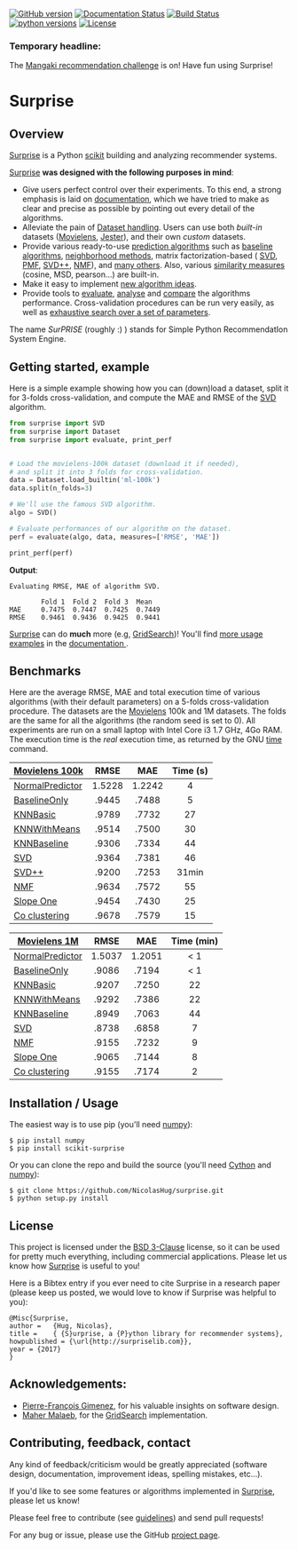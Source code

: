 [![GitHub version](https://badge.fury.io/gh/nicolashug%2FSurprise.svg)](https://badge.fury.io/gh/nicolashug%2FSurprise)
[![Documentation Status](https://readthedocs.org/projects/surprise/badge/?version=stable)](http://surprise.readthedocs.io/en/stable/?badge=stable)
[![Build Status](https://travis-ci.org/NicolasHug/Surprise.svg?branch=master)](https://travis-ci.org/NicolasHug/Surprise)
[![python versions](https://img.shields.io/badge/python-2.7%2C%203.5-blue.svg)](http://surpriselib.com)
[![License](https://img.shields.io/badge/License-BSD%203--Clause-blue.svg)](https://opensource.org/licenses/BSD-3-Clause)


### Temporary headline:

The [Mangaki recommendation challenge](http://research.mangaki.fr/2017/07/18/mangaki-data-challenge-en/) is on! Have fun using Surprise!


Surprise
========

Overview
--------

[Surprise](http://surpriselib.com) is a Python
[scikit](https://www.scipy.org/scikits.html) building and analyzing recommender
systems.

[Surprise](http://surpriselib.com) **was designed with the
following purposes in mind**:

- Give users perfect control over their experiments. To this end, a strong
  emphasis is laid on
  [documentation](http://surprise.readthedocs.io/en/stable/index.html), which we
  have tried to make as clear and precise as possible by pointing out every
  detail of the algorithms.
- Alleviate the pain of [Dataset
  handling](http://surprise.readthedocs.io/en/stable/getting_started.html#load-a-custom-dataset).
  Users can use both *built-in* datasets
  ([Movielens](http://grouplens.org/datasets/movielens/),
  [Jester](http://eigentaste.berkeley.edu/dataset/)), and their own *custom*
  datasets.
- Provide various ready-to-use [prediction
  algorithms](http://surprise.readthedocs.io/en/stable/prediction_algorithms_package.html)
  such as [baseline
  algorithms](http://surprise.readthedocs.io/en/stable/basic_algorithms.html),
  [neighborhood
  methods](http://surprise.readthedocs.io/en/stable/knn_inspired.html), matrix
  factorization-based (
  [SVD](http://surprise.readthedocs.io/en/stable/matrix_factorization.html#surprise.prediction_algorithms.matrix_factorization.SVD),
  [PMF](http://surprise.readthedocs.io/en/stable/matrix_factorization.html#unbiased-note),
  [SVD++](http://surprise.readthedocs.io/en/stable/matrix_factorization.html#surprise.prediction_algorithms.matrix_factorization.SVDpp),
  [NMF](http://surprise.readthedocs.io/en/stable/matrix_factorization.html#surprise.prediction_algorithms.matrix_factorization.NMF)),
  and [many
  others](http://surprise.readthedocs.io/en/stable/prediction_algorithms_package.html).
  Also, various [similarity
  measures](http://surprise.readthedocs.io/en/stable/similarities.html)
  (cosine, MSD, pearson...) are built-in.
- Make it easy to implement [new algorithm
  ideas](http://surprise.readthedocs.io/en/stable/building_custom_algo.html).
- Provide tools to [evaluate](http://surprise.readthedocs.io/en/stable/evaluate.html),
  [analyse](http://nbviewer.jupyter.org/github/NicolasHug/Surprise/tree/master/examples/notebooks/KNNBasic_analysis.ipynb/)
  and
  [compare](http://nbviewer.jupyter.org/github/NicolasHug/Surprise/blob/master/examples/notebooks/Compare.ipynb)
  the algorithms performance. Cross-validation procedures can be run very
  easily, as well as [exhaustive search over a set of
  parameters](http://surprise.readthedocs.io/en/stable/getting_started.html#tune-algorithm-parameters-with-gridsearch).


The name *SurPRISE* (roughly :) ) stands for Simple Python RecommendatIon
System Engine.


Getting started, example
------------------------

Here is a simple example showing how you can (down)load a dataset, split it for
3-folds cross-validation, and compute the MAE and RMSE of the
[SVD](http://surprise.readthedocs.io/en/stable/matrix_factorization.html#surprise.prediction_algorithms.matrix_factorization.SVD)
algorithm.

```python
from surprise import SVD
from surprise import Dataset
from surprise import evaluate, print_perf


# Load the movielens-100k dataset (download it if needed),
# and split it into 3 folds for cross-validation.
data = Dataset.load_builtin('ml-100k')
data.split(n_folds=3)

# We'll use the famous SVD algorithm.
algo = SVD()

# Evaluate performances of our algorithm on the dataset.
perf = evaluate(algo, data, measures=['RMSE', 'MAE'])

print_perf(perf)
```

**Output**:

```
Evaluating RMSE, MAE of algorithm SVD.

        Fold 1  Fold 2  Fold 3  Mean
MAE     0.7475  0.7447  0.7425  0.7449
RMSE    0.9461  0.9436  0.9425  0.9441
```

[Surprise](http://surpriselib.com) can do **much** more (e.g,
[GridSearch](http://surprise.readthedocs.io/en/stable/getting_started.html#tune-algorithm-parameters-with-gridsearch))!
You'll find [more usage
examples](http://surprise.readthedocs.io/en/stable/getting_started.html) in the
[documentation ](http://surprise.readthedocs.io/en/stable/index.html).


Benchmarks
----------

Here are the average RMSE, MAE and total execution time of various algorithms
(with their default parameters) on a 5-folds cross-validation procedure. The
datasets are the [Movielens](http://grouplens.org/datasets/movielens/) 100k and
1M datasets. The folds are the same for all the algorithms (the random seed is
set to 0). All experiments are run on a small laptop with Intel Core i3 1.7
GHz, 4Go RAM. The execution time is the *real* execution time, as returned by
the GNU [time](http://man7.org/linux/man-pages/man1/time.1.html) command.

|  [Movielens 100k](http://grouplens.org/datasets/movielens/100k) |  RMSE  |   MAE  | Time (s) |
|-----------------|:------:|:------:|:--------:|
| [NormalPredictor](http://surprise.readthedocs.io/en/stable/basic_algorithms.html#surprise.prediction_algorithms.random_pred.NormalPredictor) | 1.5228 | 1.2242 |     4    |
| [BaselineOnly](http://surprise.readthedocs.io/en/stable/basic_algorithms.html#surprise.prediction_algorithms.baseline_only.BaselineOnly)    |  .9445 |  .7488 |    5    |
| [KNNBasic](http://surprise.readthedocs.io/en/stable/knn_inspired.html#surprise.prediction_algorithms.knns.KNNBasic)        |  .9789 |  .7732 |    27    |
| [KNNWithMeans](http://surprise.readthedocs.io/en/stable/knn_inspired.html#surprise.prediction_algorithms.knns.KNNWithMeans)    |  .9514 |  .7500 |    30    |
| [KNNBaseline](http://surprise.readthedocs.io/en/stable/knn_inspired.html#surprise.prediction_algorithms.knns.KNNBaseline)     |  .9306 |  .7334 |    44    |
| [SVD](http://surprise.readthedocs.io/en/stable/matrix_factorization.html#surprise.prediction_algorithms.matrix_factorization.SVD)             |  .9364 |  .7381 |    46    |
| [SVD++](http://surprise.readthedocs.io/en/stable/matrix_factorization.html#surprise.prediction_algorithms.matrix_factorization.SVDpp)             |  .9200 |  .7253 |    31min    |
| [NMF](http://surprise.readthedocs.io/en/stable/matrix_factorization.html#surprise.prediction_algorithms.matrix_factorization.NMF)             |  .9634 |  .7572 |    55    |
| [Slope One](http://surprise.readthedocs.io/en/stable/slope_one.html#surprise.prediction_algorithms.slope_one.SlopeOne)             |  .9454 |  .7430 |    25    |
| [Co clustering](http://surprise.readthedocs.io/en/stable/co_clustering.html#surprise.prediction_algorithms.co_clustering.CoClustering)             |  .9678 |  .7579 |    15    |


|  [Movielens 1M](http://grouplens.org/datasets/movielens/1m) |  RMSE  |   MAE  | Time (min) |
|-----------------|:------:|:------:|:--------:|
| [NormalPredictor](http://surprise.readthedocs.io/en/stable/basic_algorithms.html#surprise.prediction_algorithms.random_pred.NormalPredictor) | 1.5037 | 1.2051 |     < 1    |
| [BaselineOnly](http://surprise.readthedocs.io/en/stable/basic_algorithms.html#surprise.prediction_algorithms.baseline_only.BaselineOnly)    |  .9086 | .7194 |    < 1    |
| [KNNBasic](http://surprise.readthedocs.io/en/stable/knn_inspired.html#surprise.prediction_algorithms.knns.KNNBasic)        |  .9207 |  .7250 |    22    |
| [KNNWithMeans](http://surprise.readthedocs.io/en/stable/knn_inspired.html#surprise.prediction_algorithms.knns.KNNWithMeans)    |  .9292 |  .7386 |    22    |
| [KNNBaseline](http://surprise.readthedocs.io/en/stable/knn_inspired.html#surprise.prediction_algorithms.knns.KNNBaseline)     |  .8949 | .7063 |    44    |
| [SVD](http://surprise.readthedocs.io/en/stable/matrix_factorization.html#surprise.prediction_algorithms.matrix_factorization.SVD)             |  .8738 |  .6858 |    7    |
| [NMF](http://surprise.readthedocs.io/en/stable/matrix_factorization.html#surprise.prediction_algorithms.matrix_factorization.NMF)             |  .9155 |  .7232 |    9    |
| [Slope One](http://surprise.readthedocs.io/en/stable/slope_one.html#surprise.prediction_algorithms.slope_one.SlopeOne)             |  .9065 |  .7144 |    8    |
| [Co clustering](http://surprise.readthedocs.io/en/stable/co_clustering.html#surprise.prediction_algorithms.co_clustering.CoClustering)             |  .9155 |  .7174 |    2    |

Installation / Usage
--------------------

The easiest way is to use pip (you'll need [numpy](http://www.numpy.org/)):

    $ pip install numpy
    $ pip install scikit-surprise

Or you can clone the repo and build the source (you'll need
[Cython](http://cython.org/) and [numpy](http://www.numpy.org/)):

    $ git clone https://github.com/NicolasHug/surprise.git
    $ python setup.py install


License
-------

This project is licensed under the [BSD
3-Clause](https://opensource.org/licenses/BSD-3-Clause) license, so it can be
used for pretty much everything, including commercial applications. Please let
us know how [Surprise](http://surpriselib.com) is useful to you!

Here is a Bibtex entry if you ever need to cite Surprise in a research paper
(please keep us posted, we would love to know if Surprise was helpful to you):

    @Misc{Surprise,
    author =   {Hug, Nicolas},
    title =    { {S}urprise, a {P}ython library for recommender systems},
    howpublished = {\url{http://surpriselib.com}},
    year = {2017}
    }

Acknowledgements:
----------------

- [Pierre-François Gimenez](https://github.com/PFgimenez), for his valuable
  insights on software design.
- [Maher Malaeb](https://github.com/mahermalaeb), for the
  [GridSearch](http://surprise.readthedocs.io/en/stable/evaluate.html#surprise.evaluate.GridSearch)
  implementation.

Contributing, feedback, contact
-------------------------------

Any kind of feedback/criticism would be greatly appreciated (software design,
documentation, improvement ideas, spelling mistakes, etc...).

If you'd like to see some features or algorithms implemented in
[Surprise](http://surpriselib.com), please let us know!

Please feel free to contribute (see
[guidelines](https://github.com/NicolasHug/Surprise/blob/master/.github/CONTRIBUTING.md))
and send pull requests!

For any bug or issue, please use the GitHub [project
page](https://github.com/NicolasHug/Surprise).
